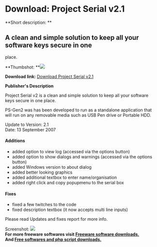 # Download: Project Serial v2.1

**Short description: **

## A clean and simple solution to keep all your software keys secure in one
place.

  
**Thumbshot: **![](http://www.freewarefiles.com/screenshot/prjserial21_md.jpg)   
  
**Download link:** [Download Project Serial v2.1](http://freesoftwares.boysofts.com/Project-Serial-V_program_35280.html)  
  

**Publisher's Description**  
  

Project Serial v2 is a clean and simple solution to keep all your software
keys secure in one place.

PS-Gen2 was has been developed to run as a standalone application that will
run on any removable media such as USB Pen drive or Portable HDD.

Update to Version: 2.1  
Date: 13 September 2007

#### Additions

* added option to view log (accessed via the options button)
* added option to show dialogs and warnings (accessed via the options button)
* added Windows version to about dialog
* added better looking graphics
* added additional textbox to enter name/organisation
* added right click and copy popupmenu to the serial box

#### Fixes

* fixed a few twitches to the code
* fixed description textbox (it now accepts multi line inputs)

Please read Updates and fixes report for more info.

  
  
Screenshot: ![](http://www.freewarefiles.com/screenshot/prjserial21.jpg)  
**For more freeware softwares visit [Freeware software downloads.](http://freesoftwares.boysofts.com/)**   
**And [Free softwares and php script downloads.](http://www.boysofts.com/)**


